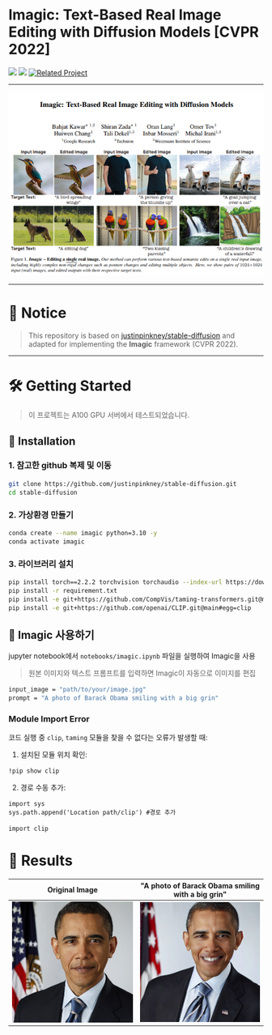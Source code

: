 # Imagic: Text-Based Real Image Editing with Diffusion Models [CVPR 2022]

<a href="https://imagic-editing.github.io/"><img src="https://img.shields.io/static/v1?label=Project&message=Website&color=blue"></a> 
<a href="https://arxiv.org/pdf/2210.09276"><img src="https://img.shields.io/badge/arXiv-2210.09276-b31b1b.svg"></a>
[![Related Project](https://img.shields.io/badge/GitHub-Reference--Repo-green?logo=github)](https://github.com/justinpinkney/stable-diffusion)

---

![Figure 1](Images/fig1.png)

---

# 📌 Notice
> This repository is based on [justinpinkney/stable-diffusion](https://github.com/justinpinkney/stable-diffusion) and adapted for implementing the **Imagic** framework (CVPR 2022).
---

# 🛠️ Getting Started
> 이 프로젝트는 A100 GPU 서버에서 테스트되었습니다.
## 🧩 Installation
### 1. 참고한 github 복제 및 이동
```bash
git clone https://github.com/justinpinkney/stable-diffusion.git
cd stable-diffusion
```

### 2. 가상환경 만들기

```bash
conda create --name imagic python=3.10 -y
conda activate imagic
```

### 3. 라이브러리 설치
```bash
pip install torch==2.2.2 torchvision torchaudio --index-url https://download.pytorch.org/whl/cu121
pip install -r requirement.txt
pip install -e git+https://github.com/CompVis/taming-transformers.git@master#egg=taming-transformers
pip install -e git+https://github.com/openai/CLIP.git@main#egg=clip
```
## 🔨 Imagic 사용하기
jupyter notebook에서 `notebooks/imagic.ipynb` 파일을 실행하여 Imagic을 사용
> 원본 이미지와 텍스트 프롬프트를 입력하면 Imagic이 자동으로 이미지를 편집

```bash
input_image = "path/to/your/image.jpg"
prompt = "A photo of Barack Obama smiling with a big grin"
```

### Module Import Error
코드 실행 중 `clip`, `taming` 모듈을 찾을 수 없다는 오류가 발생할 때:
1. 설치된 모듈 위치 확인:
```bash
!pip show clip 
```
2. 경로 수동 추가:
```
import sys
sys.path.append('Location path/clip') #경로 추가

import clip
```

# 🎨 Results

| Original Image | "A photo of Barack Obama smiling with a big grin" |
|:--------------:|:----------------:|
| ![Original](Images/Obama.jpg) | ![Result](Images/Obama_smile.png) |
